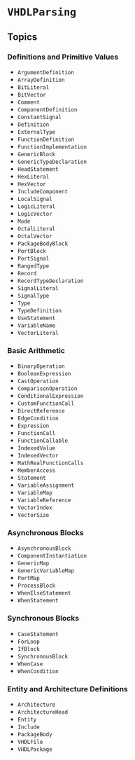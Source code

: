 # ``VHDLParsing``

## Topics

### Definitions and Primitive Values
- ``ArgumentDefinition``
- ``ArrayDefinition``
- ``BitLiteral``
- ``BitVector``
- ``Comment``
- ``ComponentDefinition``
- ``ConstantSignal``
- ``Definition``
- ``ExternalType``
- ``FunctionDefinition``
- ``FunctionImplementation``
- ``GenericBlock``
- ``GenericTypeDeclaration``
- ``HeadStatement``
- ``HexLiteral``
- ``HexVector``
- ``IncludeComponent``
- ``LocalSignal``
- ``LogicLiteral``
- ``LogicVector``
- ``Mode``
- ``OctalLiteral``
- ``OctalVector``
- ``PackageBodyBlock``
- ``PortBlock``
- ``PortSignal``
- ``RangedType``
- ``Record``
- ``RecordTypeDeclaration``
- ``SignalLiteral``
- ``SignalType``
- ``Type``
- ``TypeDefinition``
- ``UseStatement``
- ``VariableName``
- ``VectorLiteral``

### Basic Arithmetic
- ``BinaryOperation``
- ``BooleanExpression``
- ``CastOperation``
- ``ComparisonOperation``
- ``ConditionalExpression``
- ``CustomFunctionCall``
- ``DirectReference``
- ``EdgeCondition``
- ``Expression``
- ``FunctionCall``
- ``FunctionCallable``
- ``IndexedValue``
- ``IndexedVector``
- ``MathRealFunctionCalls``
- ``MemberAccess``
- ``Statement``
- ``VariableAssignment``
- ``VariableMap``
- ``VariableReference``
- ``VectorIndex``
- ``VectorSize``


### Asynchronous Blocks
- ``AsynchronousBlock``
- ``ComponentInstantiation``
- ``GenericMap``
- ``GenericVariableMap``
- ``PortMap``
- ``ProcessBlock``
- ``WhenElseStatement``
- ``WhenStatement``

### Synchronous Blocks
- ``CaseStatement``
- ``ForLoop``
- ``IfBlock``
- ``SynchronousBlock``
- ``WhenCase``
- ``WhenCondition``

### Entity and Architecture Definitions
- ``Architecture``
- ``ArchitectureHead``
- ``Entity``
- ``Include``
- ``PackageBody``
- ``VHDLFile``
- ``VHDLPackage``
